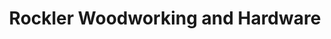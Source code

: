 ---
title: "Rockler Woodworking and Hardware"
url: /oklahoma-city/rockler-woodworking-and-hardware/
shop: hardware
---